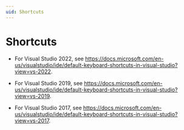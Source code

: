```yaml
---
uid: Shortcuts
---
```


# Shortcuts

- For Visual Studio 2022, see <https://docs.microsoft.com/en-us/visualstudio/ide/default-keyboard-shortcuts-in-visual-studio?view=vs-2022>.

- For Visual Studio 2019, see <https://docs.microsoft.com/en-us/visualstudio/ide/default-keyboard-shortcuts-in-visual-studio?view=vs-2019>.

- For Visual Studio 2017, see <https://docs.microsoft.com/en-us/visualstudio/ide/default-keyboard-shortcuts-in-visual-studio?view=vs-2017>.
